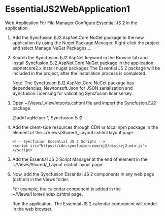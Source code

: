 # EssentialJS2WebApplication1
Web Application For File Manager
Configure Essential JS 2 in the application
1. Add the Syncfusion.EJ2.AspNet.Core NuGet package to the new application by using the Nuget Package Manager. Right-click the project and select Manage NuGet Packages….

2. Search the Syncfusion.EJ2.AspNet keyword in the Browse tab and install Syncfusion.EJ2.AspNet.Core NuGet package in the application.
   aspnetcore2.x install nuget packages
   The Essential JS 2 package will be included in the project, after the installation process is completed.

   Note: The Syncfusion.EJ2.AspNet.Core NuGet package has dependencies, Newtonsoft.Json for JSON serialization and Syncfusion.Licensing for validating Syncfusion license key.

3. Open ~/Views/_ViewImports.cshtml file and import the Syncfusion.EJ2 package.

   @addTagHelper *, Syncfusion.EJ2
4. Add the client-side resources through CDN or local npm package in the <head> element of the ~/Views/Shared/_Layout.cshtml layout page.

   <head markdown="1">
       <!-- Syncfusion Essential JS 2 Styles -->
       <link rel="stylesheet" href="https://cdn.syncfusion.com/ej2/material.css" />

       <!-- Syncfusion Essential JS 2 Scripts -->
       <script src="https://cdn.syncfusion.com/ej2/dist/ej2.min.js"></script>
   </head>
5. Add the Essential JS 2 Script Manager at the end of <body> element in the ~/Views/Shared/_Layout.cshtml layout page.

   <body markdown="1">
       <!-- Syncfusion Essential JS 2 ScriptManager -->
       <ejs-scripts></ejs-scripts>
   </body>

6. Now, add the Syncfusion Essential JS 2 components in any web page (cshtml) in the Views folder.

   For example, the calendar component is added in the ~/Views/Home/Index.cshtml page.

   <div markdown="1">
       <ejs-calendar id="calendar"></ejs-calendar>
   </div>
   Run the application. The Essential JS 2 calendar component will render in the web browser.
